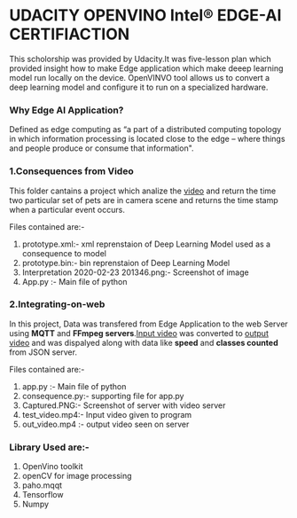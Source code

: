 
# UDACITY OPENVINO Intel® EDGE-AI CERTIFIACTION

 This scholorship was provided by Udacity.It was five-lesson plan which provided insight how to make Edge application which make deeep learning model run locally on the device. OpenVINVO tool allows us to convert a deep learning model and configure it to run on a specialized hardware.

### Why Edge AI Application?
Defined as edge computing as “a part of a distributed computing topology in which information processing is located close to the edge – where things and people produce or consume that information".

###  1.Consequences from Video
This folder cantains a project which analize the [video](https://github.com/web-codegrammer/Intel-Edge-AI-using-OpenVINO-toolkit/blob/master/consequences%20from%20video/pets.mp4) and return the time two particular set of pets are in camera scene and returns the time stamp when a particular event occurs.

Files contained are:-
1. prototype.xml:- xml reprenstaion of Deep Learning Model used as a consequence to model
1. prototype.bin:- bin reprenstaion of Deep Learning Model
1. Interpretation 2020-02-23 201346.png:- Screenshot of image
1. App.py :- Main file of python
 

###  2.Integrating-on-web
In this project, Data was transfered from Edge Application to the web Server using **MQTT** and **FFmpeg servers**.[Input video](https://github.com/web-codegrammer/Intel-Edge-AI-using-OpenVINO-toolkit/blob/master/consequences-on%20-web/test_video.mp4)  was converted to [output video](https://github.com/web-codegrammer/Intel-Edge-AI-using-OpenVINO-toolkit/blob/master/consequences-on%20-web/out_video.mp4) and was dispalyed along with data like **speed** and **classes counted** from JSON server.


Files contained are:-
1. app.py :- Main file of python
1. consequence.py:- supporting file for app.py
1. Captured.PNG:- Screenshot of server with video server
1. test_video.mp4:- Input video given to program
1. out_video.mp4 :- output video seen on server


### Library Used are:-
1. OpenVino toolkit 
1. openCV for image processing
1. paho.mqqt
1. Tensorflow
1. Numpy
